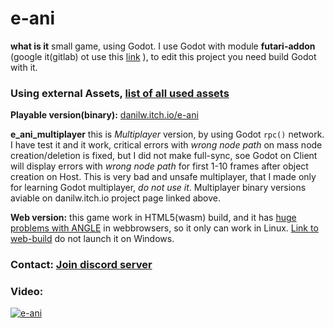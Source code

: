# e-ani

**what is it** small game, using Godot. I use Godot with module **futari-addon** (google it(gitlab) ot use this [link](https://gitlab.com/polymorphcool/futari-addon) ), to edit this project you need build Godot with it.

### Using external Assets, [list of all used assets](https://github.com/danilw/e-ani/blob/master/USED_ASSETS_LINKS.md)

**Playable version(binary):** [danilw.itch.io/e-ani](https://danilw.itch.io/e-ani)

**e_ani_multiplayer** this is *Multiplayer* version, by using Godot `rpc()` network. I have test it and it work, critical errors with *wrong node path* on mass node creation/deletion is fixed, but I did not make full-sync, soe Godot on Client will display errors with *wrong node path* for first 1-10 frames after object creation on Host. This is very bad and unsafe multiplayer, that I made only for learning Godot multiplayer, *do not use it*. Multiplayer binary versions aviable on danilw.itch.io project page linked above.

**Web version:** this game work in HTML5(wasm) build, and it has [huge problems with ANGLE](https://github.com/godotengine/godot/issues/32189) in webbrowsers, so it only can work in Linux. [Link to web-build](https://danilw.itch.io/e-ani-webgl?password=doit) do not launch it on  Windows.

### Contact: [**Join discord server**](https://discord.gg/JKyqWgt)

### Video:

[![e-ani](https://danilw.github.io/godot-utils-and-other/yt_e-ani.png)](https://youtu.be/0jKyTBFrpjU)
